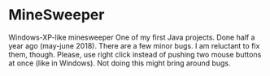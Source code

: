 # MineSweeper
Windows-XP-like minesweeper
One of my first Java projects. Done half a year ago (may-june 2018). There are a few minor bugs. I am reluctant to fix them, though.
Please, use right click instead of pushing two mouse buttons at once (like in Windows). Not doing this might bring around bugs.
